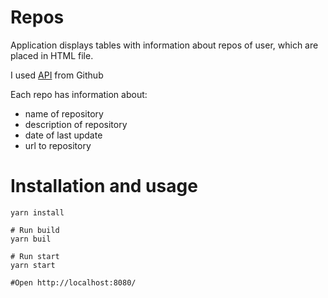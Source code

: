 # Repos

Application displays tables with information about repos of user, which are placed in HTML file.

I used [API](https://developer.github.com/v3/repos/) from G​ithub

Each repo has information about:

- name of repository
- description of repository
- date of last update
- url to repository

# Installation and usage

```shell
yarn install

# Run build
yarn buil

# Run start
yarn start

#Open http://localhost:8080/
```
